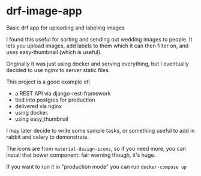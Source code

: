 # drf-image-app
Basic drf app for uploading and labeling images

I found this useful for sorting and sending out wedding images to people.  It lets you upload images, add labels to them
which it can then filter on, and uses easy-thumbnail (which is useful).

Originally it was just using docker and serving everything, but I eventually decided to use nginx to server static files.

This project is a good example of:
* a REST API via django-rest-framework
* tied into postgres for production
* delivered via nginx
* using docker.
* using easy_thumbnail

I may later decide to write some sample tasks, or something useful to add in rabbit and celery to demonstrate.

The icons are from `material-design-icons`, so if you need more, you can install that bower component: fair warning though, it's huge.

If you want to run it in "production mode" you can run `docker-compose up`

